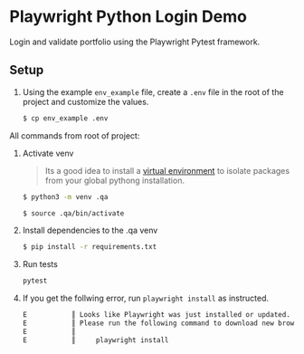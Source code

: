 # Playwright Python Login Demo
Login and validate portfolio using the Playwright Pytest framework.

## Setup

1. Using the example `env_example` file, create a `.env` file in the root of the project and customize the values.
    ```bash
    $ cp env_example .env
    ```


All commands from root of project:
1. Activate venv
    > Its a good idea to install a [virtual environment](https://packaging.python.org/guides/installing-using-pip-and-virtual-environments/) to isolate packages from your global pythong installation.

    ```bash
    $ python3 -m venv .qa
    
    $ source .qa/bin/activate
    ```

1. Install dependencies to the .qa venv
    ```bash
    $ pip install -r requirements.txt
    ```

1. Run tests

    ```bash
    pytest

    ```

1. If you get the follwing error, run `playwright install` as instructed.
    ```bash
    E           ║ Looks like Playwright was just installed or updated.       ║
    E           ║ Please run the following command to download new browsers: ║
    E           ║                                                            ║
    E           ║     playwright install    
    ```